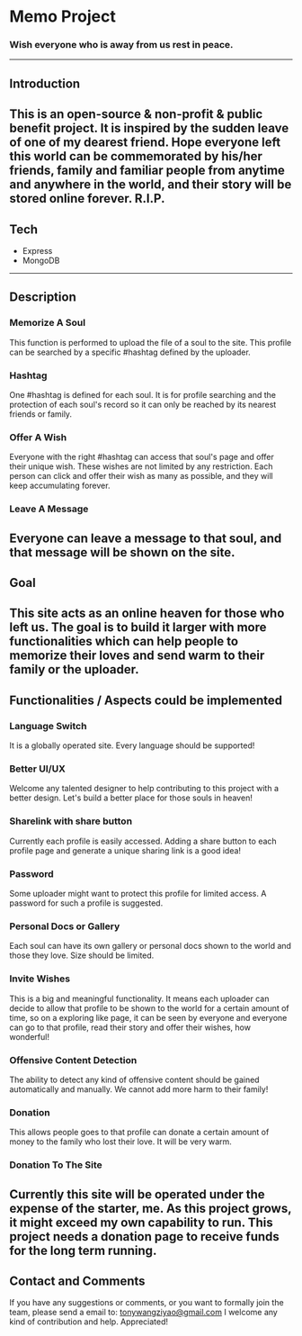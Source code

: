 # Memo Project
### Wish everyone who is away from us rest in peace.
----------------------------------------------
## Introduction
This is an open-source & non-profit & public benefit project. It is inspired by the sudden leave of one of my dearest friend. Hope everyone left this world can be commemorated by his/her friends, family and familiar people from anytime and anywhere in the world, and their story will be stored online forever. R.I.P.
-----------------------
## Tech
- Express
- MongoDB
-----------------------
## Description
### Memorize A Soul
This function is performed to upload the file of a soul to the site. This profile can be searched by a specific #hashtag defined by the uploader.

### Hashtag
One #hashtag is defined for each soul. It is for profile searching and the protection of each soul's record so it can only be reached by its nearest friends or family.

### Offer A Wish
Everyone with the right #hashtag can access that soul's page and offer their unique wish. These wishes are not limited by any restriction. Each person can click and offer their wish as many as possible, and they will keep accumulating forever.

### Leave A Message
Everyone can leave a message to that soul, and that message will be shown on the site.
-----------------------
## Goal
This site acts as an online heaven for those who left us. The goal is to build it larger with more functionalities which can help people to memorize their loves and send warm to their family or the uploader.
-----------------------
## Functionalities / Aspects could be implemented
### Language Switch
It is a globally operated site. Every language should be supported!

### Better UI/UX
Welcome any talented designer to help contributing to this project with a better design. Let's build a better place for those souls in heaven!

### Sharelink with share button
Currently each profile is easily accessed. Adding a share button to each profile page and generate a unique sharing link is a good idea!

### Password
Some uploader might want to protect this profile for limited access. A password for such a profile is suggested.

### Personal Docs or Gallery
Each soul can have its own gallery or personal docs shown to the world and those they love. Size should be limited.

### Invite Wishes
This is a big and meaningful functionality. It means each uploader can decide to allow that profile to be shown to the world for a certain amount of time, so on a exploring like page, it can be seen by everyone and everyone can go to that profile, read their story and offer their wishes, how wonderful!

### Offensive Content Detection
The ability to detect any kind of offensive content should be gained automatically and manually. We cannot add more harm to their family!

### Donation
This allows people goes to that profile can donate a certain amount of money to the family who lost their love. It will be very warm.

### Donation To The Site
Currently this site will be operated under the expense of the starter, me. As this project grows, it might exceed my own capability to run. This project needs a donation page to receive funds for the long term running.
-----------------------
## Contact and Comments
If you have any suggestions or comments, or you want to formally join the team, please send a email to: tonywangziyao@gmail.com
I welcome any kind of contribution and help. Appreciated!
